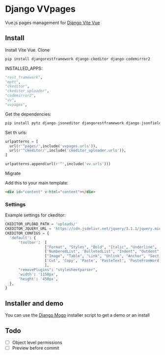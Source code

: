# Django VVpages

Vue.js pages management for [Django Vite Vue](https://github.com/synw/django-vitevue)

## Install

Install Vite Vue. Clone

  ```python
pip install djangorestframework django-ckeditor django-codemirror2
  ```
 
INSTALLED_APPS:

  ```python
"rest_framework",
"mptt",
"ckeditor",
"ckeditor_uploader",
"codemirror2",
"vv",
"vvpages",
  ```

Get the dependencies:

  ```python
pip install pytz django-jsoneditor djangorestframework django-jsonfield django-mptt django-ckeditor django-codemirror2
  ```

Set th urls:

  ```python
urlpatterns = [
	url(r'^pages/',include('vvpages.urls')),
	url(r'^ckeditor/',include('ckeditor_uploader.urls')),
]

urlpatterns.append(url(r'^',include('vv.urls')))
  ```
  
Migrate

Add this to your main template:

  ```html
<div id="content" v-html="content"></div>
  ```

### Settings

Example settings for ckeditor:

  ```python
CKEDITOR_UPLOAD_PATH = 'uploads/'
CKEDITOR_JQUERY_URL = 'https://cdn.jsdelivr.net/jquery/3.1.1/jquery.min.js'
CKEDITOR_CONFIGS = {
    'default': {
        'toolbar':  [
                    ["Format", "Styles", "Bold", "Italic", "Underline", '-', 'RemoveFormat'],
                    ['NumberedList', 'BulletedList', "Indent", "Outdent", 'JustifyLeft', 'JustifyCenter','JustifyRight', 'JustifyBlock'],
                    ["Image", "Table", "Link", "Unlink", "Anchor", "SectionLink", "Subscript", "Superscript"], ['Undo', 'Redo'],
                    ['Cut', 'Copy', 'Paste', 'PasteText', 'PasteFromWord'],["Source", "Maximize"],
                    ],
        "removePlugins": "stylesheetparser",
        'width': '1150px',
        'height': '450px',
    },
}
  ```
 
 ## Installer and demo

You can use the [Django Mogo](https://github.com/synw/django-mogo) installer script to get a demo or an install

 ## Todo
 
 - [ ] Object level permissions
 - [ ] Preview before commit
